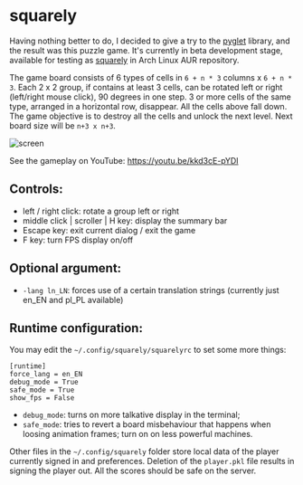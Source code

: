 # squarely
Having nothing better to do, I decided to give a try to the [pyglet](https://bitbucket.org/pyglet/pyglet) library, 
and the result was this puzzle game. It's currently in beta development stage, available for testing as 
[squarely](https://aur.archlinux.org/packages/squarely) in Arch Linux AUR repository.


The game board consists of 6 types of cells in `6 + n * 3` columns x `6 + n * 3`. Each 2 x 2 group, if contains at 
least 3 cells, can be rotated left or right (left/right mouse click), 90 degrees in one step. 3 or more cells of the 
same type, arranged in a horizontal row, disappear. All the cells above fall down. The game objective is to destroy all 
the cells and unlock the next level. Next board size will be `n+3 x n+3`.

![screen](http://nwg.pl/squarely/wiki/screen1.png)

See the gameplay on YouTube: https://youtu.be/kkd3cE-pYDI

## Controls:

- left / right click: rotate a group left or right
- middle click | scroller | H key: display the summary bar
- Escape key: exit current dialog / exit the game
- F key: turn FPS display on/off

## Optional argument:

- `-lang ln_LN`: forces use of a certain translation strings (currently just en_EN and pl_PL available)

## Runtime configuration:

You may edit the `~/.config/squarely/squarelyrc` to set some more things:

```text
[runtime]
force_lang = en_EN
debug_mode = True
safe_mode = True
show_fps = False
```

- `debug_mode`: turns on more talkative display in the terminal;
- `safe_mode`: tries to revert a board misbehaviour that happens when loosing animation frames; turn on on less 
powerful machines.

Other files in the `~/.config/squarely` folder store local data of the player currently signed in and preferences.
Deletion of the `player.pkl` file results in signing the player out. All the scores should be safe on the server.

